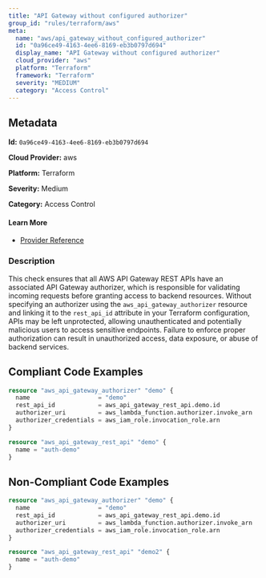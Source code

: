 ```yaml
---
title: "API Gateway without configured authorizer"
group_id: "rules/terraform/aws"
meta:
  name: "aws/api_gateway_without_configured_authorizer"
  id: "0a96ce49-4163-4ee6-8169-eb3b0797d694"
  display_name: "API Gateway without configured authorizer"
  cloud_provider: "aws"
  platform: "Terraform"
  framework: "Terraform"
  severity: "MEDIUM"
  category: "Access Control"
---
```

## Metadata

**Id:** `0a96ce49-4163-4ee6-8169-eb3b0797d694`

**Cloud Provider:** aws

**Platform:** Terraform

**Severity:** Medium

**Category:** Access Control

#### Learn More

 - [Provider Reference](https://registry.terraform.io/providers/hashicorp/aws/latest/docs/resources/api_gateway_authorizer)

### Description

 This check ensures that all AWS API Gateway REST APIs have an associated API Gateway authorizer, which is responsible for validating incoming requests before granting access to backend resources. Without specifying an authorizer using the `aws_api_gateway_authorizer` resource and linking it to the `rest_api_id` attribute in your Terraform configuration, APIs may be left unprotected, allowing unauthenticated and potentially malicious users to access sensitive endpoints. Failure to enforce proper authorization can result in unauthorized access, data exposure, or abuse of backend services.


## Compliant Code Examples
```terraform
resource "aws_api_gateway_authorizer" "demo" {
  name                   = "demo"
  rest_api_id            = aws_api_gateway_rest_api.demo.id
  authorizer_uri         = aws_lambda_function.authorizer.invoke_arn
  authorizer_credentials = aws_iam_role.invocation_role.arn
}

resource "aws_api_gateway_rest_api" "demo" {
  name = "auth-demo"
}

```
## Non-Compliant Code Examples
```terraform
resource "aws_api_gateway_authorizer" "demo" {
  name                   = "demo"
  rest_api_id            = aws_api_gateway_rest_api.demo.id
  authorizer_uri         = aws_lambda_function.authorizer.invoke_arn
  authorizer_credentials = aws_iam_role.invocation_role.arn
}

resource "aws_api_gateway_rest_api" "demo2" {
  name = "auth-demo"
}

```